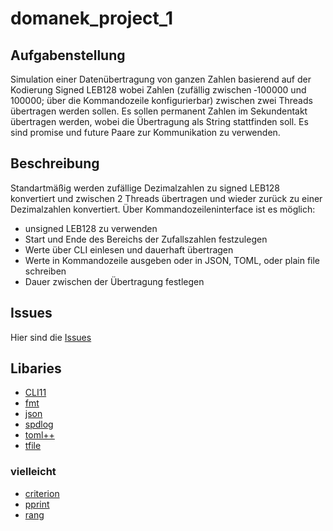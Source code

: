 # domanek_project_1

## Aufgabenstellung
Simulation einer Datenübertragung von ganzen Zahlen basierend auf der Kodierung Signed LEB128 wobei Zahlen (zufällig zwischen ‐100000 und 100000; über die Kommandozeile konfigurierbar) zwischen zwei Threads übertragen werden sollen. 
Es sollen permanent Zahlen im Sekundentakt übertragen werden, wobei die Übertragung als String stattfinden soll. Es sind promise und future Paare zur Kommunikation zu verwenden.


## Beschreibung

Standartmäßig werden zufällige Dezimalzahlen zu signed LEB128 konvertiert und zwischen 2 Threads übertragen und wieder zurück zu einer Dezimalzahlen konvertiert. 
Über Kommandozeileninterface ist es möglich:
- unsigned LEB128 zu verwenden
- Start und Ende des Bereichs der Zufallszahlen festzulegen
- Werte über CLI einlesen und dauerhaft übertragen
- Werte in Kommandozeile ausgeben oder in JSON, TOML, oder plain file schreiben
- Dauer zwischen der Übertragung festlegen


## Issues
Hier sind die [Issues](/../../issues)


## Libaries
- [CLI11](https://github.com/CLIUtils/CLI11)
- [fmt](https://github.com/fmtlib/fmt)
- [json](https://github.com/nlohmann/json)
- [spdlog](https://github.com/gabime/spdlog)
- [toml++](https://github.com/marzer/tomlplusplus/)
- [tfile](https://github.com/rec/tfile)
### vielleicht
- [criterion](https://github.com/p-ranav/criterion)
- [pprint](https://github.com/p-ranav/pprint)
- [rang](https://github.com/agauniyal/rang)